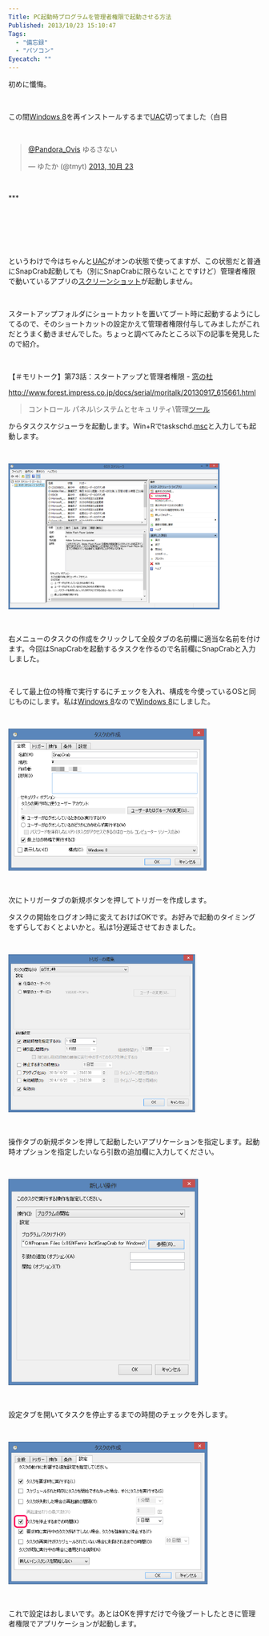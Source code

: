```yaml
---
Title: PC起動時プログラムを管理者権限で起動させる方法
Published: 2013/10/23 15:10:47
Tags:
  - "備忘録"
  - "パソコン"
Eyecatch: ""
---
```

<p>初めに懺悔。</p>
<p> </p>
<p>この間<a class="keyword" href="http://d.hatena.ne.jp/keyword/Windows%208">Windows 8</a>を再インストールするまで<a class="keyword" href="http://d.hatena.ne.jp/keyword/UAC">UAC</a>切ってました（白目</p>
<p> </p>
<blockquote class="twitter-tweet" lang="ja">
<p dir="ltr" lang="ja"><a href="https://twitter.com/Pandora_Ovis">@Pandora_Ovis</a> ゆるさない</p>
— ゆたか (@tmyt) <a href="https://twitter.com/tmyt/status/393010684641808384">2013, 10月 23</a></blockquote>
<p>
<script src="//platform.twitter.com/widgets.js" async="" charset="utf-8"></script>
</p>
<p> </p>
***



<p> </p>
<p> </p>
<p> </p>
<p>というわけで今はちゃんと<a class="keyword" href="http://d.hatena.ne.jp/keyword/UAC">UAC</a>がオンの状態で使ってますが、この状態だと普通にSnapCrab起動しても（別にSnapCrabに限らないことですけど）管理者権限で動いているアプリの<a class="keyword" href="http://d.hatena.ne.jp/keyword/%A5%B9%A5%AF%A5%EA%A1%BC%A5%F3%A5%B7%A5%E7%A5%C3%A5%C8">スクリーンショット</a>が起動しません。</p>
<p> </p>
<p>スタートアップフォルダにショートカットを置いてブート時に起動するようにしてるので、そのショートカットの設定かえて管理者権限付与してみましたがこれだとうまく動きませんでした。ちょっと調べてみたところ以下の記事を発見したので紹介。</p>
<p> </p>
<p>【＃モリトーク】第73話：スタートアップと管理者権限 - <a class="keyword" href="http://d.hatena.ne.jp/keyword/%C1%EB%A4%CE%C5%CE">窓の杜</a></p>
<p><a href="http://www.forest.impress.co.jp/docs/serial/moritalk/20130917_615661.html">http://www.forest.impress.co.jp/docs/serial/moritalk/20130917_615661.html</a></p>
<blockquote>コントロール パネル\システムとセキュリティ\管理<a class="keyword" href="http://d.hatena.ne.jp/keyword/%A5%C4%A1%BC%A5%EB">ツール</a></blockquote>
<p>からタスクスケジューラを起動します。Win+Rでtaskschd.<a class="keyword" href="http://d.hatena.ne.jp/keyword/msc">msc</a>と入力しても起動します。</p>
<p> </p>
<p><img class="hatena-fotolife" title="f:id:Ovis:20140127004156p:plain" src="20140127004156.png" alt="f:id:Ovis:20140127004156p:plain" width="422" height="291" /></p>
<p> </p>
<p>右メニューのタスクの作成をクリックして全般タブの名前欄に適当な名前を付けます。今回はSnapCrabを起動するタスクを作るので名前欄にSnapCrabと入力しました。</p>
<p> </p>
<p>そして最上位の特権で実行するにチェックを入れ、構成を今使っているOSと同じものにします。私は<a class="keyword" href="http://d.hatena.ne.jp/keyword/Windows%208">Windows 8</a>なので<a class="keyword" href="http://d.hatena.ne.jp/keyword/Windows%208">Windows 8</a>にしました。</p>
<p> </p>
<p><img class="hatena-fotolife" title="f:id:Ovis:20140127004210p:plain" src="20140127004210.png" alt="f:id:Ovis:20140127004210p:plain" width="396" height="283" /></p>
<p> </p>
<p>次にトリガータブの新規ボタンを押してトリガーを作成します。</p>
<p>タスクの開始をログオン時に変えておけばOKです。お好みで起動のタイミングをずらしておくとよいかと。私は1分遅延させておきました。</p>
<p> </p>
<p><img class="hatena-fotolife" title="f:id:Ovis:20140127004224p:plain" src="20140127004224.png" alt="f:id:Ovis:20140127004224p:plain" width="373" height="315" /></p>
<p> </p>
<p>操作タブの新規ボタンを押して起動したいアプリケーションを指定します。起動時オプションを指定したいなら引数の追加欄に入力してください。</p>
<p> </p>
<p><img class="hatena-fotolife" title="f:id:Ovis:20140127004235p:plain" src="20140127004235.png" alt="f:id:Ovis:20140127004235p:plain" width="379" height="411" /></p>
<p> </p>
<p>設定タブを開いてタスクを停止するまでの時間のチェックを外します。</p>
<p> </p>
<p><img class="hatena-fotolife" title="f:id:Ovis:20140127004245p:plain" src="20140127004245.png" alt="f:id:Ovis:20140127004245p:plain" width="398" height="284" /></p>
<p> </p>
<p>これで設定はおしまいです。あとはOKを押すだけで今後ブートしたときに管理者権限でアプリケーションが起動します。</p>